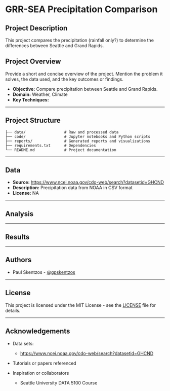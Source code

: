 # GRR-SEA Precipitation Comparison

## Project Description

This project compares the precipitation (rainfall only?) to determine the differences between Seattle and Grand Rapids. 

## Project Overview

Provide a short and concise overview of the project. Mention the problem it solves, the data used, and the key outcomes or findings.

- **Objective:** Compare precipitation between Seattle and Grand Rapids.
- **Domain:** Weather, Climate
- **Key Techniques:** 

---

## Project Structure

```
├── data/                 # Raw and processed data
├── code/                 # Jupyter notebooks and Python scripts
├── reports/              # Generated reports and visualizations
├── requirements.txt      # Dependencies
└── README.md             # Project documentation
```

---

## Data

- **Source:** https://www.ncei.noaa.gov/cdo-web/search?datasetid=GHCND
- **Description:** Precipitation data from NOAA in CSV format
- **License:** NA

---

## Analysis



---

## Results


---

## Authors

- Paul Skentzos - [@gpskentzos](https://github.com/gpskentzos)

---

## License

This project is licensed under the MIT License - see the [LICENSE](LICENSE) file for details.

---

## Acknowledgements

- Data sets: 
  - https://www.ncei.noaa.gov/cdo-web/search?datasetid=GHCND

- Tutorials or papers referenced

- Inspiration or collaborators
	- Seattle University DATA 5100 Course